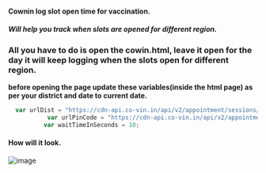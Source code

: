 #### Cownin log slot open time for vaccination.

##### Will help you track when slots are opened for different region.

### All you have to do is open the cowin.html, leave it open for the day it will keep logging when the slots open for different region.

**before opening the page update these variables(inside the html page) as per your district and date to current date.**

```javascript
  var urlDist = "https://cdn-api.co-vin.in/api/v2/appointment/sessions/public/calendarByDistrict?district_id=654&date=11-05-2021";
           var urlPinCode = "https://cdn-api.co-vin.in/api/v2/appointment/sessions/public/calendarByPin?pincode=273008&date=11-05-2021";
          var waitTimeInSeconds = 10;


```

#### How will it look.
![image](https://user-images.githubusercontent.com/4620276/117803838-b5254080-b274-11eb-84d3-f35b7a4cf0e1.png)
